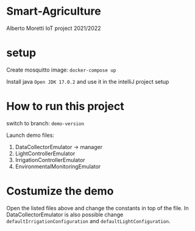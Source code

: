 # Smart-Agriculture

Alberto Moretti IoT project 2021/2022

# setup

Create mosquitto image: `docker-compose up`

Install java `Open JDK 17.0.2` and use it in the intelliJ project setup

# How to run this project

switch to branch: `demo-version`

Launch demo files:

1. DataCollectorEmulator -> manager
2. LightControllerEmulator
3. IrrigationControllerEmulator
4. EnvironmentalMonitoringEmulator

# Costumize the demo

Open the listed files above and change the constants in top of the file.
In DataCollectorEmulator is also possible change `defaultIrrigationConfiguration` and `defaultLightConfiguration`.
